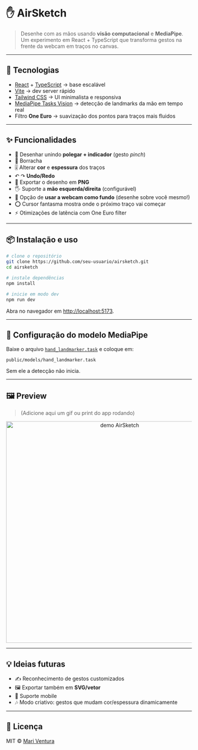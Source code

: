 
# ✋ AirSketch

> Desenhe com as mãos usando **visão computacional** e **MediaPipe**.  
> Um experimento em React + TypeScript que transforma gestos na frente da webcam em traços no canvas.

---

## 🚀 Tecnologias

- [React](https://react.dev/) + [TypeScript](https://www.typescriptlang.org/) → base escalável
- [Vite](https://vitejs.dev/) → dev server rápido
- [Tailwind CSS](https://tailwindcss.com/) → UI minimalista e responsiva
- [MediaPipe Tasks Vision](https://developers.google.com/mediapipe/solutions/vision/hand_landmarker) → detecção de landmarks da mão em tempo real
- Filtro **One Euro** → suavização dos pontos para traços mais fluidos

---

## ✨ Funcionalidades

- 🎨 Desenhar unindo **polegar + indicador** (gesto *pinch*)
- 🧽 Borracha
- 🎚 Alterar **cor** e **espessura** dos traços
- ↶ ↷ **Undo/Redo**
- 💾 Exportar o desenho em **PNG**
- 🖐 Suporte a **mão esquerda/direita** (configurável)
- 🎥 Opção de **usar a webcam como fundo** (desenhe sobre você mesmo!)
- ⭕ Cursor fantasma mostra onde o próximo traço vai começar
- ⚡ Otimizações de latência com One Euro filter

---

## 📦 Instalação e uso

```bash
# clone o repositório
git clone https://github.com/seu-usuario/airsketch.git
cd airsketch

# instale dependências
npm install

# inicie em modo dev
npm run dev
```

Abra no navegador em [http://localhost:5173](http://localhost:5173).

---

## 📂 Configuração do modelo MediaPipe

Baixe o arquivo [`hand_landmarker.task`](https://developers.google.com/mediapipe/solutions/vision/hand_landmarker) e coloque em:

```
public/models/hand_landmarker.task
```

Sem ele a detecção não inicia.

---

## 🖼 Preview

> (Adicione aqui um gif ou print do app rodando)

<p align="center">
  <img src="docs/preview.png" width="600" alt="demo AirSketch" />
</p>

---

## 💡 Ideias futuras

- ✍️ Reconhecimento de gestos customizados
- 🖼 Exportar também em **SVG/vetor**
- 📱 Suporte mobile
- 🎶 Modo criativo: gestos que mudam cor/espessura dinamicamente

---

## 📜 Licença

MIT © [Mari Ventura](https://github.com/mariavitoriaventura)
